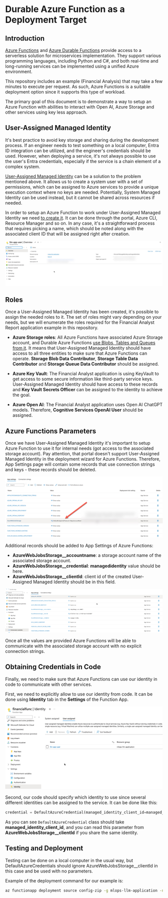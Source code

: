 # Durable Azure Function as a Deployment Target

## Introduction

[Azure Functions](https://learn.microsoft.com/en-us/azure/azure-functions/) and [Azure Durable Functions](https://learn.microsoft.com/en-us/azure/azure-functions/durable/) provide access to a serverless solution for microservices implementation. They support various programming languages, including Python and C#, and both real-time and long-running services can be implemented using a unified Azure environment.

This repository includes an example (Financial Analysis) that may take a few minutes to execute per request. As such, Azure Functions is a suitable deployment option since it supports this type of workload.

The primary goal of this document is to demonstrate a way to setup an Azure Function with abilities to interact with Open AI, Azure Storage and other services using key less approach.

## User-Assigned Managed Identity

It's best practice to avoid key storage and sharing during the development process. If an engineer needs to test something on a local computer, Entra ID integration can be utilized, and the engineer's credentials should be used.
However, when deploying a service, it's not always possible to use the user's Entra credentials, especially if the service is a chain element of a complex system.

[User-Assigned Managed Identity](https://learn.microsoft.com/en-us/entra/identity/managed-identities-azure-resources/overview) can be a solution to the problem mentioned above. It allows us to create a system user with a set of permissions, which can be assigned to Azure services to provide a unique execution context where no keys are needed.
Potentially, System Managed Identity can be used instead, but it cannot be shared across resources if needed.


In order to setup an Azure Function to work under User-Assigned Managed Identity we need [to create it](https://learn.microsoft.com/en-us/entra/identity/managed-identities-azure-resources/how-manage-user-assigned-managed-identities?pivots=identity-mi-methods-azp).
It can be done through the portal, Azure CLI, Resource Manager and so on.
In any case, it's a straightforward process that requires picking a name, which should be noted along with the associated client ID that will be assigned right after creation.

![User Managed Identity](./images/user_managed_identity.jpg)

## Roles

Once a User-Assigned Managed Identity has been created, it's possible to assign the needed roles to it. The set of roles might vary depending on your needs, but we will enumerate the roles required for the Financial Analyst Report application example in this repository.

- **Azure Storage roles**: All Azure Functions have associated Azure Storage account, and Durable Azure Functions [use Blobs, Tables and Queues from it](https://learn.microsoft.com/en-us/azure/azure-functions/durable/durable-functions-azure-storage-provider).
It means that User-Assigned Managed Identity should have access to all three entities to make sure that Azure Functions can operate.
**Storage Blob Data Contributor**, **Storage Table Data Contributor** and **Storage Queue Data Contributor** should be assigned.

- **Azure Key Vault**: The Financial Analyst application is using KeyVault to get access to some secure information like third-party service keys.
User-Assigned Managed Identity should have access to these records and **Key Vault Secrets Officer** can be assigned to the identity to achieve the goal.

- **Azure Open AI**: The Financial Analyst application uses Open AI ChatGPT models. Therefore, **Cognitive Services OpenAI User** should be assigned.


## Azure Functions Parameters

Once we have User-Assigned Managed Identity it's important to setup Azure Function to use it for internal needs (got access to the associated storage account).
Pay attention, that portal doesn't support User-Assigned Managed Identity in the deployment wizard for Azure Functions.
Therefore, App Settings page will contain some records that use connection strings and keys - these records should be deleted.

![Azure Settings to Delete](./images/azure_function_settings_old.jpg)

Additional records should be added to App Settings of Azure Functions:

- **AzureWebJobsStorage__accountname**: a storage account name of the associated storage account.
- **AzureWebJobsStorage__credential**: **managedidentity** value should be here.
- **AzureWebJobsStorage__clientId**: client id of the created User-Assigned Managed Identity should be in this field.

![New App Settings](./images/azure_function_settings_new.jpg)

Once all the values are provided Azure Functions will be able to communicate with the associated storage account with no explicit connection strings.

## Obtaining Credentials in Code

Finally, we need to make sure that Azure Functions can use our identity in code to communicate with other services.

First, we need to explicitly allow to use our identity from code. It can be done using **Identity** tab in the **Settings** of the Function App.

![Adding identity](./images/azure_function_identity.jpg)

Second, our code should specify which identity to use since several different identities can be assigned to the service.
It can be done like this:

```Python
credential = DefaultAzureCredential(managed_identity_client_id=managed_identity_client_id)
```

As you can see `DefaultAzureCredential` class should take **managed_identity_client_id**, and you can read this parameter from **AzureWebJobsStorage__clientId** if you share the same identity.

## Testing and Deployment

Testing can be done on a local computer in the usual way, but DefaultAzureCredentials should ignore AzureWebJobsStorage__clientId in this case and be used with no parameters.

Example of the deployment command for our example is:

```bash
az functionapp deployment source config-zip -g mlops-llm-application -n financialfunc --src build.zip --build-remote true
```

